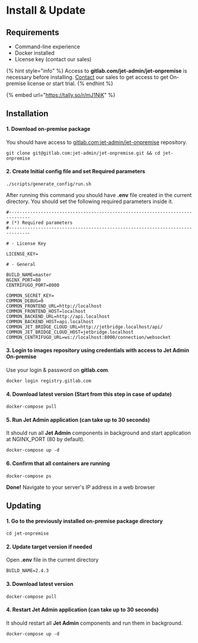 # Install & Update

## Requirements

* Command-line experience
* Docker installed
* License key (contact our sales)

{% hint style="info" %}
Access to **gitlab.com/jet-admin/jet-onpremise** is necessary before installing. [Contact](https://www.jetadmin.io/contact) our sales to get access to get On-premise license or start trial.
{% endhint %}

{% embed url="https://tally.so/r/mJ1NjK" %}

## Installation

#### 1. Download on-premise **package**

You should have access to [gitlab.com:jet-admin/jet-onpremise](https://gitlab.com/jet-admin/jet-onpremise) repository.

```
git clone git@gitlab.com:jet-admin/jet-onpremise.git && cd jet-onpremise
```

#### 2. Create **Initial config** file and set **Required parameters**

```
./scripts/generate_config/run.sh
```

After running this command you should have **.env** file created in the current directory. You should set the following required parameters inside it.

```
#------------------------------------------------------------------------------
# (*) Required parameters
#------------------------------------------------------------------------------

# - License Key

LICENSE_KEY=

# - General

BUILD_NAME=master
NGINX_PORT=80
CENTRIFUGO_PORT=8000

COMMON_SECRET_KEY=
COMMON_DEBUG=0
COMMON_FRONTEND_URL=http://localhost
COMMON_FRONTEND_HOST=localhost
COMMON_BACKEND_URL=http://api.localhost
COMMON_BACKEND_HOST=api.localhost
COMMON_JET_BRIDGE_CLOUD_URL=http://jetbridge.localhost/api/
COMMON_JET_BRIDGE_CLOUD_HOST=jetbridge.localhost
COMMON_CENTRIFUGO_URL=ws://localhost:8000/connection/websocket
```

#### 3. Login to images repository using credentials with access to **Jet Admin On-premise**

Use your login & password on **gitlab.com**.

```
docker login registry.gitlab.com
```

#### 4. Download latest version (Start from this step in case of update)

```
docker-compose pull
```

#### 5. Run **Jet Admin** application (can take up to 30 seconds)

It should run all **Jet Admin** components in background and start application at NGINX\_PORT (80 by default).

```
docker-compose up -d
```

#### 6. Confirm that all containers are running

```
docker-compose ps
```

**Done!** Navigate to your server's IP address in a web browser

## Updating

#### 1. Go to the previously installed on-premise package directory

```
cd jet-onpremise
```

#### 2. Update target version if needed

Open **.env** file in the current directory

```
BUILD_NAME=2.4.3
```

#### 3. Download latest version

```
docker-compose pull
```

#### 4. Restart **Jet Admin** application (can take up to 30 seconds)

It should restart all **Jet Admin** components and run them in background.

```
docker-compose up -d
```
